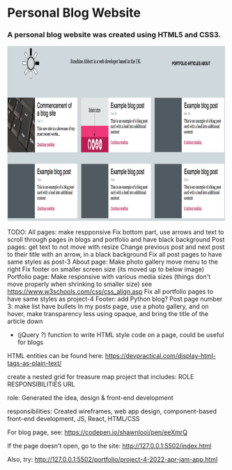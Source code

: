 # Personal Blog Website
### A personal blog website was created using HTML5 and CSS3.

<img src="/images/blog_homepage.png" width="500" height="400">

TODO:
All pages: 
    make respponsive
    Fix bottom part, use arrows and text to scroll through pages in blogs and portfolio and have black background
Post pages: get text to not move with resize
        Change previous post and next post to their title with an arrow, in a black background
        Fix all post pages to have same styles as post-3
About page: 
    Make photo gallery
    move menu to the right
    Fix footer on smaller screen size (its moved up to below image)
Portfolio page: Make responsive with various media sizes (things don't move properly when shrinking to smaller size)
    see https://www.w3schools.com/css/css_align.asp
    Fix all portfolio pages to have same styles as project-4
Footer: add Python blog?
Post page number 3: make list have bullets
In my posts page, use a photo gallery, and on hover, make transparency less using opaque, and bring the title of the article down
- (jQuery ?) function to write HTML style code on a page, could be useful for blogs

HTML entities can be found here: https://devpractical.com/display-html-tags-as-plain-text/


create a nested grid for treasure map project that includes:
ROLE            RESPONSIBILITIES       URL

role: Generated the idea, design & front-end development

responsibilities: 
Created wireframes, web app design, component-based front-end development, JS, React, HTML/CSS

For blog page, see: https://codepen.io/shawnlooi/pen/eeXmrQ

If the page doesn't open, go to the site:
http://127.0.0.1:5502/index.html

Also, try:
http://127.0.0.1:5502/portfolio/project-4-2022-apr-jam-app.html

